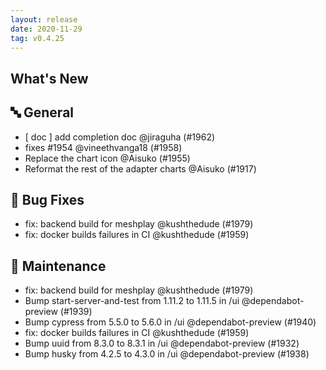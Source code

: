 ```yaml
---
layout: release
date: 2020-11-29
tag: v0.4.25
---
```


## What's New

## 🔤 General
- [ doc ] add completion doc @jiraguha (#1962)
- fixes #1954 @vineethvanga18 (#1958)
- Replace the chart icon @Aisuko (#1955)
- Reformat the rest of the adapter charts @Aisuko (#1917)

## 🐛 Bug Fixes

- fix: backend build for meshplay @kushthedude (#1979)
- fix: docker builds failures in CI @kushthedude (#1959)

## 🧰 Maintenance

- fix: backend build for meshplay @kushthedude (#1979)
- Bump start-server-and-test from 1.11.2 to 1.11.5 in /ui @dependabot-preview (#1939)
- Bump cypress from 5.5.0 to 5.6.0 in /ui @dependabot-preview (#1940)
- fix: docker builds failures in CI @kushthedude (#1959)
- Bump uuid from 8.3.0 to 8.3.1 in /ui @dependabot-preview (#1932)
- Bump husky from 4.2.5 to 4.3.0 in /ui @dependabot-preview (#1938)

